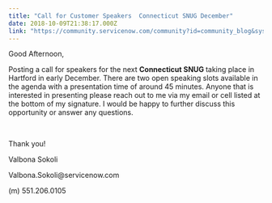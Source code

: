```yaml
---
title: "Call for Customer Speakers  Connecticut SNUG December"
date: 2018-10-09T21:38:17.000Z
link: "https://community.servicenow.com/community?id=community_blog&sys_id=2d74bae5dbcd6f402be0a851ca961905"
---
```

<p>Good Afternoon,</p>
<p>Posting a call for speakers for the next <strong>Connecticut SNUG </strong>taking place in Hartford in early December. There are two open speaking slots available in the agenda with a presentation time of around 45 minutes. Anyone that is interested in presenting please reach out to me via my email or cell listed at the bottom of my signature. I would be happy to further discuss this opportunity or answer any questions. </p>
<p> </p>
<p>Thank you!  </p>
<p>Valbona Sokoli </p>
<p>Valbona.Sokoli&#64;servicenow.com </p>
<p>(m) 551.206.0105 </p>
<p> </p>